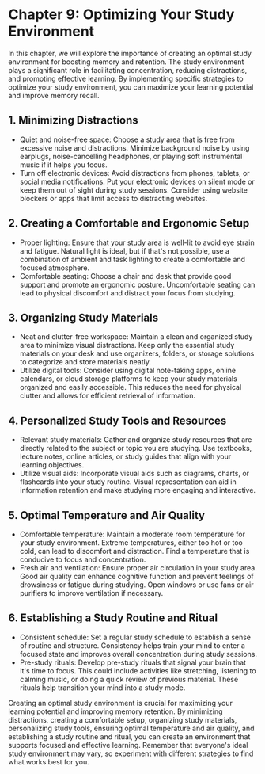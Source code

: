 Chapter 9: Optimizing Your Study Environment
============================================

In this chapter, we will explore the importance of creating an optimal study environment for boosting memory and retention. The study environment plays a significant role in facilitating concentration, reducing distractions, and promoting effective learning. By implementing specific strategies to optimize your study environment, you can maximize your learning potential and improve memory recall.

**1. Minimizing Distractions**
------------------------------

* Quiet and noise-free space: Choose a study area that is free from excessive noise and distractions. Minimize background noise by using earplugs, noise-cancelling headphones, or playing soft instrumental music if it helps you focus.
* Turn off electronic devices: Avoid distractions from phones, tablets, or social media notifications. Put your electronic devices on silent mode or keep them out of sight during study sessions. Consider using website blockers or apps that limit access to distracting websites.

**2. Creating a Comfortable and Ergonomic Setup**
-------------------------------------------------

* Proper lighting: Ensure that your study area is well-lit to avoid eye strain and fatigue. Natural light is ideal, but if that's not possible, use a combination of ambient and task lighting to create a comfortable and focused atmosphere.
* Comfortable seating: Choose a chair and desk that provide good support and promote an ergonomic posture. Uncomfortable seating can lead to physical discomfort and distract your focus from studying.

**3. Organizing Study Materials**
---------------------------------

* Neat and clutter-free workspace: Maintain a clean and organized study area to minimize visual distractions. Keep only the essential study materials on your desk and use organizers, folders, or storage solutions to categorize and store materials neatly.
* Utilize digital tools: Consider using digital note-taking apps, online calendars, or cloud storage platforms to keep your study materials organized and easily accessible. This reduces the need for physical clutter and allows for efficient retrieval of information.

**4. Personalized Study Tools and Resources**
---------------------------------------------

* Relevant study materials: Gather and organize study resources that are directly related to the subject or topic you are studying. Use textbooks, lecture notes, online articles, or study guides that align with your learning objectives.
* Utilize visual aids: Incorporate visual aids such as diagrams, charts, or flashcards into your study routine. Visual representation can aid in information retention and make studying more engaging and interactive.

**5. Optimal Temperature and Air Quality**
------------------------------------------

* Comfortable temperature: Maintain a moderate room temperature for your study environment. Extreme temperatures, either too hot or too cold, can lead to discomfort and distraction. Find a temperature that is conducive to focus and concentration.
* Fresh air and ventilation: Ensure proper air circulation in your study area. Good air quality can enhance cognitive function and prevent feelings of drowsiness or fatigue during studying. Open windows or use fans or air purifiers to improve ventilation if necessary.

**6. Establishing a Study Routine and Ritual**
----------------------------------------------

* Consistent schedule: Set a regular study schedule to establish a sense of routine and structure. Consistency helps train your mind to enter a focused state and improves overall concentration during study sessions.
* Pre-study rituals: Develop pre-study rituals that signal your brain that it's time to focus. This could include activities like stretching, listening to calming music, or doing a quick review of previous material. These rituals help transition your mind into a study mode.

Creating an optimal study environment is crucial for maximizing your learning potential and improving memory retention. By minimizing distractions, creating a comfortable setup, organizing study materials, personalizing study tools, ensuring optimal temperature and air quality, and establishing a study routine and ritual, you can create an environment that supports focused and effective learning. Remember that everyone's ideal study environment may vary, so experiment with different strategies to find what works best for you.
